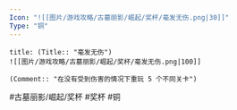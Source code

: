 ```yaml
---
Icon: "![[图片/游戏攻略/古墓丽影/崛起/奖杯/毫发无伤.png|30]]"
Type: "铜"
---
```

```ad-common-bronze-trophy
title: (Title:: "毫发无伤")
![[图片/游戏攻略/古墓丽影/崛起/奖杯/毫发无伤.png|100]]

(Comment:: "在没有受到伤害的情况下重玩 5 个不同关卡")
```

#古墓丽影/崛起/奖杯 #奖杯 #铜

